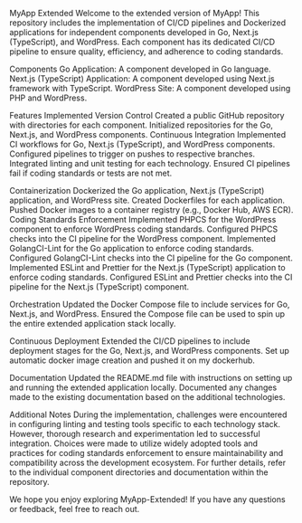 MyApp Extended
Welcome to the extended version of MyApp! This repository includes the implementation of CI/CD pipelines and Dockerized applications for independent components developed in Go, Next.js (TypeScript), and WordPress. Each component has its dedicated CI/CD pipeline to ensure quality, efficiency, and adherence to coding standards.

Components
Go Application: A component developed in Go language.
Next.js (TypeScript) Application: A component developed using Next.js framework with TypeScript.
WordPress Site: A component developed using PHP and WordPress.

Features Implemented
Version Control
Created a public GitHub repository with directories for each component.
Initialized repositories for the Go, Next.js, and WordPress components.
Continuous Integration
Implemented CI workflows for Go, Next.js (TypeScript), and WordPress components.
Configured pipelines to trigger on pushes to respective branches.
Integrated linting and unit testing for each technology.
Ensured CI pipelines fail if coding standards or tests are not met.

Containerization
Dockerized the Go application, Next.js (TypeScript) application, and WordPress site.
Created Dockerfiles for each application.
Pushed Docker images to a container registry (e.g., Docker Hub, AWS ECR).
Coding Standards Enforcement
Implemented PHPCS for the WordPress component to enforce WordPress coding standards.
Configured PHPCS checks into the CI pipeline for the WordPress component.
Implemented GolangCI-Lint for the Go application to enforce coding standards.
Configured GolangCI-Lint checks into the CI pipeline for the Go component.
Implemented ESLint and Prettier for the Next.js (TypeScript) application to enforce coding standards.
Configured ESLint and Prettier checks into the CI pipeline for the Next.js (TypeScript) component.

Orchestration
Updated the Docker Compose file to include services for Go, Next.js, and WordPress.
Ensured the Compose file can be used to spin up the entire extended application stack locally.

Continuous Deployment
Extended the CI/CD pipelines to include deployment stages for the Go, Next.js, and WordPress components.
Set up automatic docker image creation and pushed it on my dockerhub.

Documentation
Updated the README.md file with instructions on setting up and running the extended application locally.
Documented any changes made to the existing documentation based on the additional technologies.

Additional Notes
During the implementation, challenges were encountered in configuring linting and testing tools specific to each technology stack. However, thorough research and experimentation led to successful integration.
Choices were made to utilize widely adopted tools and practices for coding standards enforcement to ensure maintainability and compatibility across the development ecosystem.
For further details, refer to the individual component directories and documentation within the repository.

We hope you enjoy exploring MyApp-Extended! If you have any questions or feedback, feel free to reach out.